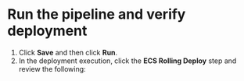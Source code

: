 # Run the pipeline and verify deployment

1. Click **Save** and then click **Run**.
2. In the deployment execution, click the **ECS Rolling Deploy** step and review the following:
